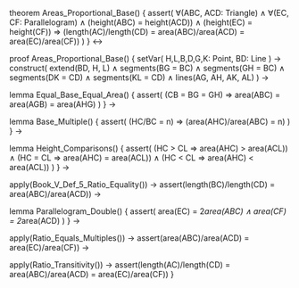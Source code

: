 theorem Areas_Proportional_Base() {
  assert(
    ∀(ABC, ACD: Triangle) ∧ ∀(EC, CF: Parallelogram) ∧
    (height(ABC) = height(ACD)) ∧ (height(EC) = height(CF)) ⇒
    (length(AC)/length(CD) = area(ABC)/area(ACD) = area(EC)/area(CF))
  )
} ↔

proof Areas_Proportional_Base() {
  setVar(
    H,L,B,D,G,K: Point,
    BD: Line
  ) →
  construct(
    extend(BD, H, L) ∧
    segments(BG = BC) ∧ segments(GH = BC) ∧
    segments(DK = CD) ∧ segments(KL = CD) ∧
    lines(AG, AH, AK, AL)
  ) →
  
  lemma Equal_Base_Equal_Area() {
    assert(
      (CB = BG = GH) ⇒ area(ABC) = area(AGB) = area(AHG)
    )
  } →
  
  lemma Base_Multiple() {
    assert(
      (HC/BC = n) ⇒ (area(AHC)/area(ABC) = n)
    )
  } →
  
  lemma Height_Comparisons() {
    assert(
      (HC > CL ⇒ area(AHC) > area(ACL)) ∧
      (HC = CL ⇒ area(AHC) = area(ACL)) ∧
      (HC < CL ⇒ area(AHC) < area(ACL))
    )
  } →
  
  apply(Book_V_Def_5_Ratio_Equality()) →
  assert(length(BC)/length(CD) = area(ABC)/area(ACD)) →
  
  lemma Parallelogram_Double() {
    assert(
      area(EC) = 2*area(ABC) ∧
      area(CF) = 2*area(ACD)
    )
  } →
  
  apply(Ratio_Equals_Multiples()) →
  assert(area(ABC)/area(ACD) = area(EC)/area(CF)) →
  
  apply(Ratio_Transitivity()) →
  assert(length(AC)/length(CD) = area(ABC)/area(ACD) = area(EC)/area(CF))
}